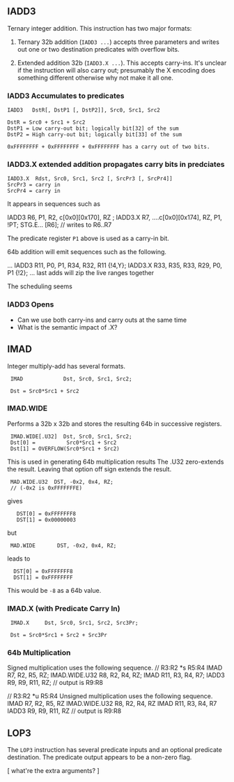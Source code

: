 


## IADD3

Ternary integer addition.  This instruction has two major formats:

1. Ternary 32b addition (`IADD3 ...`) accepts three parameters and writes
   out one or two destination predicates with overflow bits.

2. Extended addition 32b (`IADD3.X ...`).
   This accepts carry-ins.  It's unclear if the instruction will also
   carry out; presumably the X encoding does something different
   otherwise why not make it all one.


### IADD3 Accumulates to predicates

    IADD3   DstR[, DstP1 [, DstP2]], Src0, Src1, Src2

    DstR = Src0 + Src1 + Src2
    DstP1 = Low carry-out bit; logically bit[32] of the sum
    DstP2 = High carry-out bit; logically bit[33] of the sum

    0xFFFFFFFF + 0xFFFFFFFF + 0xFFFFFFFF has a carry out of two bits.


### IADD3.X extended addition propagates carry bits in predciates

    IADD3.X  Rdst, Src0, Src1, Src2 [, SrcPr3 [, SrcPr4]]
    SrcPr3 = carry in
    SrcPr4 = carry in

It appears in sequences such as

   IADD3        R6, P1, R2, c[0x0][0x170], RZ ;
   IADD3.X      R7,     ....c[0x0][0x174], RZ, P1, !PT;
   STG.E... [R6]; // writes to R6..R7

The predicate register `P1` above is used as a carry-in bit.

64b addition will emit sequences such as the following.

  ...
  IADD3            R11, P0, P1, R34, R32, R11 {!4,Y};
  IADD3.X          R33,         R35, R33, R29, P0, P1 {!2};
  ... last adds will zip the live ranges together


The scheduling seems


### IADD3 Opens

- Can we use both carry-ins and carry outs at the same time
- What is the semantic impact of .X?



## IMAD
Integer multiply-add has several formats.

     IMAD             Dst, Src0, Src1, Src2;

     Dst = Src0*Src1 + Src2


### IMAD.WIDE

Performs a 32b x 32b and stores the resulting 64b in successive registers.

     IMAD.WIDE[.U32]  Dst, Src0, Src1, Src2;
     Dst[0] =          Src0*Src1 + Src2
     Dst[1] = OVERFLOW(Src0*Src1 + Src2)

This is used in generating 64b multiplication results
The .U32 zero-extends the result.  Leaving that option
off sign extends the result.

     MAD.WIDE.U32  DST, -0x2, 0x4, RZ;
     // (-0x2 is 0xFFFFFFFE)

gives

       DST[0] = 0xFFFFFFF8
       DST[1] = 0x00000003

but

     MAD.WIDE       DST, -0x2, 0x4, RZ;

leads to

      DST[0] = 0xFFFFFFF8
      DST[1] = 0xFFFFFFFF

This would be `-8` as a 64b value.



### IMAD.X (with Predicate Carry In)

     IMAD.X     Dst, Src0, Src1, Src2, Src3Pr;

     Dst = Src0*Src1 + Src2 + Src3Pr


### 64b Multiplication

  Signed multiplication uses the following sequence.
  // R3:R2 *s R5:R4
  IMAD             R7,  R2, R5,  RZ;
  IMAD.WIDE.U32    R8,  R2, R4,  RZ;
  IMAD             R11, R3, R4,  R7;
  IADD3            R9,  R9, R11, RZ;
  // output is R9:R8


  // R3:R2 *u R5:R4
  Unsigned multiplication uses the following sequence.
  IMAD             R7,  R2, R5,  RZ
  IMAD.WIDE.U32    R8,  R2, R4,  RZ
  IMAD             R11, R3, R4,  R7
  IADD3            R9,  R9, R11, RZ
  // output is R9:R8




## LOP3

The `LOP3` instruction has several predicate inputs and an optional
predicate destination.  The predicate output appears to be a non-zero flag.

[ what're the extra arguments? ]

